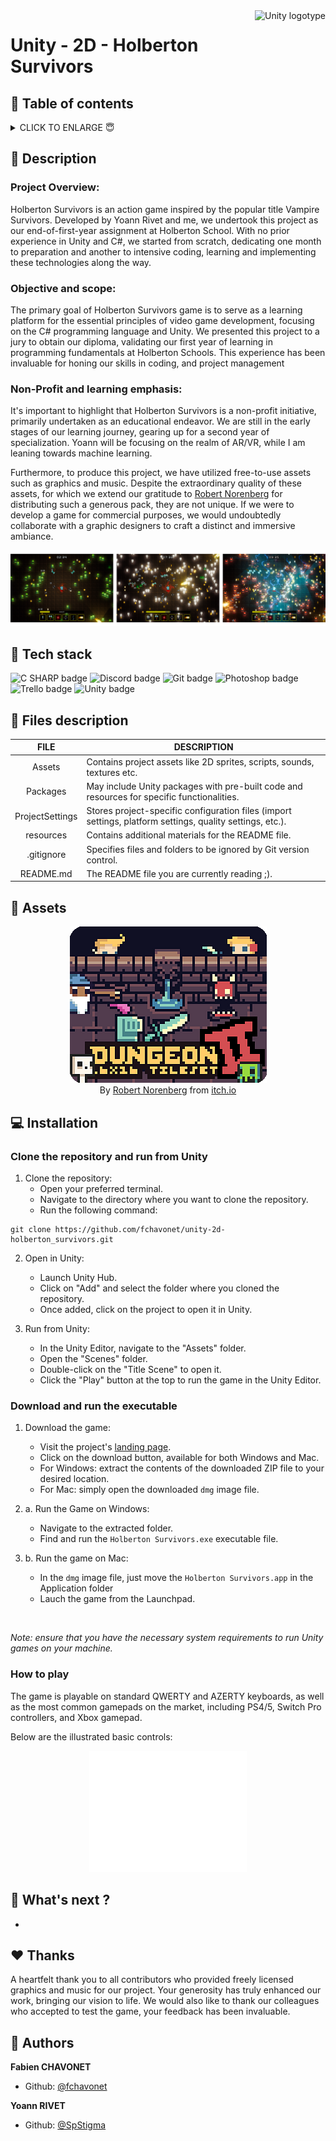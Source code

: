 <img  height="50px" align="right" src="https://upload.wikimedia.org/wikipedia/commons/8/8a/Official_unity_logo.png" alt="Unity logotype">

# Unity - 2D - Holberton Survivors

## 🔖 Table of contents

<details>
        <summary>
		CLICK TO ENLARGE 😇
        </summary>
	    📝 <a href="#description">Description</a>
        <br>
        🔨 <a href="#tech-stack">Tech stack</a>
        <br>
        📂 <a href="#files-description">Files description</a>
        <br>
        📌 <a href="#assets">Assets<a>
        <br>
        💻 <a href="#installation">Installation</a>
        <br>
        🔧 <a href="#whats-next">What's next ?</a>
        <br>
        ♥️ <a href="#thanks">Thanks</a>
        <br>
        👷 <a href="#authors">Authors</a>
</details>

## 📝 <span id="description">Description</span>

### Project Overview:

Holberton Survivors is an action game inspired by the popular title Vampire Survivors. Developed by Yoann Rivet and me, we undertook this project as our end-of-first-year assignment at Holberton School. With no prior experience in Unity and C#, we started from scratch, dedicating one month to preparation and another to intensive coding, learning and implementing these technologies along the way.

### Objective and scope:

The primary goal of Holberton Survivors game is to serve as a learning platform for the essential principles of video game development, focusing on the C# programming language and Unity. We presented this project to a jury to obtain our diploma, validating our first year of learning in programming fundamentals at Holberton Schools. This experience has been invaluable for honing our skills in coding, and project management

### Non-Profit and learning emphasis:

It's important to highlight that Holberton Survivors is a non-profit initiative, primarily undertaken as an educational endeavor. We are still in the early stages of our learning journey, gearing up for a second year of specialization. Yoann will be focusing on the realm of AR/VR, while I am leaning towards machine learning.

Furthermore, to produce this project, we have utilized free-to-use assets such as graphics and music. Despite the extraordinary quality of these assets, for which we extend our gratitude to <a href="https://0x72.itch.io/dungeontileset-ii" target="_blank">Robert Norenberg</a> for distributing such a generous pack, they are not unique. If we were to develop a game for commercial purposes, we would undoubtedly collaborate with a graphic designers to craft a distinct and immersive ambiance.

<p align="center">
    <img src="./resources/images/screenshots.png" alt="Screenshots">
</p>

## 🔨 <span id="tech-stack">Tech stack</span>

<p align="left">
    <img src="https://img.shields.io/badge/C SHARP-512bd4?logo=csharp&logoColor=white&style=for-the-badge" alt="C SHARP badge">
    <img src="https://img.shields.io/badge/DISCORD-5865F2?logo=discord&logoColor=white&style=for-the-badge" alt="Discord badge">
    <img src="https://img.shields.io/badge/Git-f05032?logo=git&logoColor=white&style=for-the-badge" alt="Git badge">
    <img src="https://img.shields.io/badge/PHOTOSHOP-31a8ff?logo=adobephotoshop&logoColor=white&style=for-the-badge" alt="Photoshop badge">
    <img src="https://img.shields.io/badge/TRELLO-0052CC?logo=trello&logoColor=white&style=for-the-badge" alt="Trello badge">
    <img src="https://img.shields.io/badge/UNITY-000000?logo=unity&logoColor=white&style=for-the-badge" alt="Unity badge">
</p>

## 📂 <span id="files-description">Files description</span>

| FILE            | DESCRIPTION                                                                                               |
| :-------------: | --------------------------------------------------------------------------------------------------------- |
| Assets          | Contains project assets like 2D sprites, scripts, sounds, textures etc.                                   |
| Packages        | May include Unity packages with pre-built code and resources for specific functionalities.                |
| ProjectSettings | Stores project-specific configuration files (import settings, platform settings, quality settings, etc.). |
| resources       | Contains additional materials for the README file.                                                        |
| .gitignore      | Specifies files and folders to be ignored by Git version control.                                         |
| README.md       | The README file you are currently reading ;).                                                             |

## 📌 <span id="assets">Assets</span>

<p align="center">
    <a href="https://0x72.itch.io/dungeontileset-ii" target="_blank">
        <img src="./resources/images/thanks-dungeon_tileset.png" alt="Dungeon Tileset">
    </a>
    <br>
    By <a href="https://0x72.itch.io/" target="_blank">Robert Norenberg</a> from <a href="https://itch.io/" target="_blank">itch.io</a>
</p>

## 💻 <span id="installation">Installation</span>

### Clone the repository and run from Unity

1. Clone the repository:
    - Open your preferred terminal.
    - Navigate to the directory where you want to clone the repository.
    - Run the following command:
```
git clone https://github.com/fchavonet/unity-2d-holberton_survivors.git
```

2. Open in Unity:
    - Launch Unity Hub.
    - Click on "Add" and select the folder where you cloned the repository.
    - Once added, click on the project to open it in Unity.

3. Run from Unity:
    - In the Unity Editor, navigate to the "Assets" folder.
    - Open the "Scenes" folder.
    - Double-click on the "Title Scene" to open it.
    - Click the "Play" button at the top to run the game in the Unity Editor.

### Download and run the executable

1. Download the game:
    - Visit the project's <a href="https://www.holbertonsurvivors.com/" target="_blank">landing page</a>.
    - Click on the download button, available for both Windows and Mac.
    - For Windows: extract the contents of the downloaded ZIP file to your desired location.
    - For Mac: simply open the downloaded `dmg` image file.

2. a. Run the Game on Windows:
    - Navigate to the extracted folder.
    - Find and run the `Holberton Survivors.exe` executable file.

2. b. Run the game on Mac:
    - In the `dmg` image file, just move the `Holberton Survivors.app` in the Application folder
    - Lauch the game from the Launchpad.

<br>

*Note: ensure that you have the necessary system requirements to run Unity games on your machine.*

### How to play

The game is playable on standard QWERTY and AZERTY keyboards, as well as the most common gamepads on the market, including PS4/5, Switch Pro controllers, and Xbox gamepad.

Below are the illustrated basic controls:

<p align="center">
    <img width="50%" src="./resources/images/commands.png" alt="How to play commands">
</p>

## 🔧 <span id="whats-next">What's next ?</span>

- 

## ♥️ <span id="thanks">Thanks</span>

A heartfelt thank you to all contributors who provided freely licensed graphics and music for our project. Your generosity has truly enhanced our work, bringing our vision to life.
We would also like to thank our colleagues who accepted to test the game, your feedback has been invaluable.

## 👷 <span id="authors">Authors</span>

**Fabien CHAVONET**
- Github: [@fchavonet](https://github.com/fchavonet)

**Yoann RIVET**
- Github: [@SpStigma](https://github.com/SpStigma)
